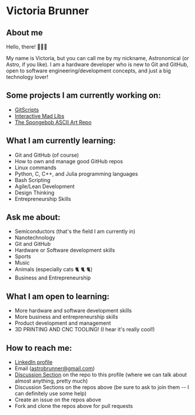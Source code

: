 # Victoria Brunner

## About me
Hello, there! 👋👋👋

My name is Victoria, but you can call me by my nickname, Astronomical (or Astro, if you like).  I am a hardware developer who is new to Git and GitHub, open to software engineering/development concepts, and just a big technology lover!

## Some projects I am currently working on:
- [GitScripts](https://github.com/astronomical3/GitScripts)
- [Interactive Mad Libs](https://github.com/astronomical3/interactive-mad-libs)
- [The Spongebob ASCII Art Repo](https://github.com/astronomical3/spongebob-ascii-art)

## What I am currently learning:
- Git and GitHub (of course)
- How to own and manage good GitHub repos
- Linux commands
- Python, C, C++, and Julia programming languages
- Bash Scripting
- Agile/Lean Development
- Design Thinking
- Entrepreneurship Skills

## Ask me about:
- Semiconductors (that's the field I am currently in)
- Nanotechnology 
- Git and GitHub 
- Hardware or Software development skills
- Sports
- Music
- Animals (especially cats 🐈 🐈 🐈)
- Business and Entrepreneurship

## What I am open to learning:
- More hardware and software development skills
- More business and entrepreneurship skills
- Product development and management
- 3D PRINTING AND CNC TOOLING!  (I hear it's really cool!)

## How to reach me:
- [LinkedIn profile](https://www.linkedin.com/in/victoriabrunner/)
- Email (astrobrunner@gmail.com)
- [Discussion Section](https://github.com/astronomical3/astronomical3/discussions) on the repo to this profile (where we can talk about almost anything, pretty much)
- Discussion Sections on the repos above (be sure to ask to join them -- I can definitely use some help)
- Create an issue on the repos above
- Fork and clone the repos above for pull requests

<!--
**astronomical3/astronomical3** is a ✨ _special_ ✨ repository because its `README.md` (this file) appears on your GitHub profile.

Here are some ideas to get you started:

- 🔭 I’m currently working on ...
- 🌱 I’m currently learning ...
- 👯 I’m looking to collaborate on ...
- 🤔 I’m looking for help with ...
- 💬 Ask me about ...
- 📫 How to reach me: ...
- 😄 Pronouns: ...
- ⚡ Fun fact: ...
-->

